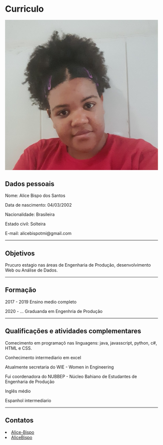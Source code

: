 <!DOCTYPE html>

<html lang="pt-br"> 
    <head>
        <title> Curriculo </title>
        <meta charset="utf-8">
        <meta name="author" content="Alice Bispo">
    </head>
    <body>
       <h1>Curriculo</h1> 
       <img id="imagem_perfil" src="curriculo-eu.jpg"/>
       <h2>Dados pessoais</h2>
       <p>Nome: Alice Bispo dos Santos</p>
       <p>Data de nascimento: 04/03/2002</p>
       <p>Nacionalidade: Brasileira</p>
       <p>Estado civil: Solteira</p>
       <p>E-mail: alicebispotmi@gmail.com</p>
       <hr>
       <h2>Objetivos</h2>
       <p>Prucuro estagio nas áreas de Engenharia de Produção, desenvolvimento Web ou Análise de Dados.</p>
       <hr>
       <h2>Formação</h2>
       <p> 2017 - 2019 Ensino medio completo</p>
       <p> 2020 - ... Graduanda em Engenhria de Produção</p>
       <hr>
       <h2>Qualificações e atividades complementares</h2>
       <p>Comecimento em programaçõ nas linguagens: java, javasscript, python, c#, HTML e CSS. </p>
       <p>Conhecimento intermediario em excel</p>
       <p>Atualmente secretaria do WIE - Women in Engineering</p>
       <p>Fui coordenadora do NUBBEP - Núcleo Bahiano de Estudantes de Engenharia de Produção</p>
       <p>Inglês médio</p>
       <p>Espanhol intermediario</p>
       <hr>
       <h2>Contatos</h2>
       <p><li><a href="https://www.linkedin.com/in/alice-bispo-498a461a3/" target="_blank"><i class="fab fa-linkedin estilo-icone"></i> Alice-Bispo</a></li>
        <li><a href="https://github.com/AliceBispo" target="_blank"><i class="fab fa-github-square estilo-icone"></i> AliceBispo</a></li></p> 
    </body>
</html>
